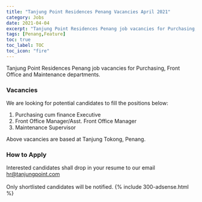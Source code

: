 ```yaml
---
title: "Tanjung Point Residences Penang Vacancies April 2021" 
category: Jobs 
date: 2021-04-04
excerpt: "Tanjung Point Residences Penang job vacancies for Purchasing, Front Office and Maintenance departments." 
tags: [Penang,Feature] 
toc: true
toc_label: TOC 
toc_icon: "fire" 
--- 
```

Tanjung Point Residences Penang job vacancies for Purchasing, Front Office and Maintenance departments.

### Vacancies
We are looking for potential candidates to fill the positions below:
1. Purchasing cum finance Executive
2. Front Office Manager/Asst. Front Office Manager
3. Maintenance Supervisor

Above vacancies are based at Tanjung Tokong, Penang.

### How to Apply
Interested candidates shall drop in your resume to our email hr@tanjungpoint.com
<br/><br/>
Only shortlisted candidates will be notified.
{% include 300-adsense.html %} 
